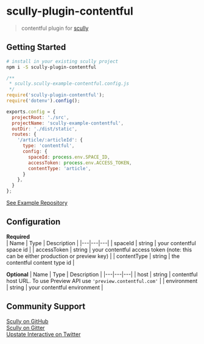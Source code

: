 # scully-plugin-contentful
> contentful plugin for [scully](https://scully.io/)

## Getting Started
```sh
# install in your existing scully project
npm i -S scully-plugin-contentful
```

```js
/**
 * scully.scully-example-contentful.config.js
 */
require('scully-plugin-contentful');
require('dotenv').config();

exports.config = {
  projectRoot: './src',
  projectName: 'scully-example-contentful',
  outDir: './dist/static',
  routes: {
    '/article/:articleId': {
      type: 'contentful',
      config: {
        spaceId: process.env.SPACE_ID,
        accessToken: process.env.ACCESS_TOKEN,
        contentType: 'article',
      }
    },
  }
};
```

[See Example Repository](https://github.com/upstateinteractive/scully-example-contentful)

## Configuration
**Required**  
| Name | Type | Description |
|---|---|---|
| spaceId | string | your contentful space id |
| accessToken | string | your contentful access token (note: this can be either production or preview key) |
| contentType | string | the contentful content type id |

**Optional**
| Name | Type | Description |
|---|---|---|
| host | string | contentful host URL. To use Preview API use `'preview.contentful.com'` |
| environment | string | your contentful environment |


## Community Support
[Scully on GitHub](https://www.scully.io)  
[Scully on Gitter](https://gitter.im/scullyio/community)  
[Upstate Interactive on Twitter](https://twitter.com/@upstateagency)